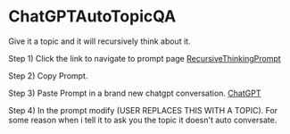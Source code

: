 # ChatGPTAutoTopicQA
Give it a topic and it will recursively think about it.


Step 1) Click the link to navigate to prompt page [RecursiveThinkingPrompt](https://github.com/Neur0plasticity/ChatGPTAutoThink/blob/main/prompt.recursivethinking.txt)

Step 2) Copy Prompt.

Step 3) Paste Prompt in a brand new chatgpt conversation. [ChatGPT](https://chat.openai.com/chat)

Step 4) In the prompt modify (USER REPLACES THIS WITH A TOPIC). 
        For some reason when i tell it to ask you the topic it doesn't auto conversate.
